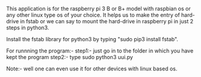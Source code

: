 This application is for the raspberry pi 3 B or B+ model with raspbian os or any other linux type os of your choice. 
It helps us to make the entry of hard-drive in fstab or we can say to mount the hard-drive in raspberry pi in just 2 steps in python3.

Install the fstab library for python3 by typing "sudo pip3 install fstab".

For runnning the program:- step1:- just go in to the folder in which you have kept the program 
                           step2:- type sudo python3 uui.py


Note:- well one can even use it for other devices with linux based os.
